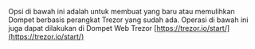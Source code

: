 Opsi di bawah ini adalah untuk membuat yang baru atau memulihkan Dompet berbasis perangkat Trezor yang sudah ada. Operasi di bawah ini juga dapat dilakukan di Dompet Web Trezor [https://trezor.io/start/](https://trezor.io/start/)